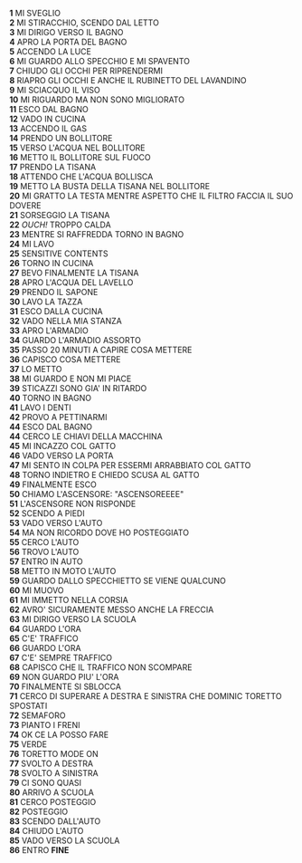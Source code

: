 **1** MI SVEGLIO  
**2** MI STIRACCHIO, SCENDO DAL LETTO  
**3** MI DIRIGO VERSO IL BAGNO  
**4** APRO LA PORTA DEL BAGNO  
**5** ACCENDO LA LUCE  
**6** MI GUARDO ALLO SPECCHIO E MI SPAVENTO  
**7** CHIUDO GLI OCCHI PER RIPRENDERMI  
**8** RIAPRO GLI OCCHI E ANCHE IL RUBINETTO DEL LAVANDINO  
**9** MI SCIACQUO IL VISO  
**10** MI RIGUARDO MA NON SONO MIGLIORATO  
**11** ESCO DAL BAGNO  
**12** VADO IN CUCINA  
**13** ACCENDO IL GAS  
**14** PRENDO UN BOLLITORE  
**15** VERSO L'ACQUA NEL BOLLITORE  
**16** METTO IL BOLLITORE SUL FUOCO  
**17** PRENDO LA TISANA  
**18** ATTENDO CHE L'ACQUA BOLLISCA  
**19** METTO LA BUSTA DELLA TISANA NEL BOLLITORE  
**20** MI GRATTO LA TESTA MENTRE ASPETTO CHE IL FILTRO FACCIA IL SUO DOVERE  
**21** SORSEGGIO LA TISANA  
**22** _OUCH!_ TROPPO CALDA  
**23** MENTRE SI RAFFREDDA TORNO IN BAGNO  
**24** MI LAVO  
**25** SENSITIVE CONTENTS  
**26** TORNO IN CUCINA  
**27** BEVO FINALMENTE LA TISANA  
**28** APRO L'ACQUA DEL LAVELLO  
**29** PRENDO IL SAPONE  
**30** LAVO LA TAZZA  
**31** ESCO DALLA CUCINA  
**32** VADO NELLA MIA STANZA  
**33** APRO L'ARMADIO  
**34** GUARDO L'ARMADIO ASSORTO  
**35** PASSO 20 MINUTI A CAPIRE COSA METTERE  
**36** CAPISCO COSA METTERE  
**37** LO METTO  
**38** MI GUARDO E NON MI PIACE  
**39** STICAZZI SONO GIA' IN RITARDO  
**40** TORNO IN BAGNO  
**41** LAVO I DENTI  
**42** PROVO A PETTINARMI  
**44** ESCO DAL BAGNO  
**44** CERCO LE CHIAVI DELLA MACCHINA  
**45** MI INCAZZO COL GATTO  
**46** VADO VERSO LA PORTA  
**47** MI SENTO IN COLPA PER ESSERMI ARRABBIATO COL GATTO  
**48** TORNO INDIETRO E CHIEDO SCUSA AL GATTO  
**49** FINALMENTE ESCO  
**50** CHIAMO L'ASCENSORE: "ASCENSOREEEE"  
**51** L'ASCENSORE NON RISPONDE  
**52** SCENDO A PIEDI  
**53** VADO VERSO L'AUTO  
**54** MA NON RICORDO DOVE HO POSTEGGIATO  
**55** CERCO L'AUTO  
**56** TROVO L'AUTO  
**57** ENTRO IN AUTO  
**58** METTO IN MOTO L'AUTO  
**59** GUARDO DALLO SPECCHIETTO SE VIENE QUALCUNO  
**60** MI MUOVO  
**61** MI IMMETTO NELLA CORSIA  
**62** AVRO' SICURAMENTE MESSO ANCHE LA FRECCIA  
**63** MI DIRIGO VERSO LA SCUOLA  
**64** GUARDO L'ORA  
**65** C'E' TRAFFICO  
**66** GUARDO L'ORA  
**67** C'E' SEMPRE TRAFFICO  
**68** CAPISCO CHE IL TRAFFICO NON SCOMPARE  
**69** NON GUARDO PIU' L'ORA  
**70** FINALMENTE SI SBLOCCA  
**71** CERCO DI SUPERARE A DESTRA E SINISTRA CHE DOMINIC TORETTO SPOSTATI  
**72** SEMAFORO  
**73** PIANTO I FRENI  
**74** OK CE LA POSSO FARE  
**75** VERDE  
**76** TORETTO MODE ON  
**77** SVOLTO A DESTRA  
**78** SVOLTO A SINISTRA  
**79** CI SONO QUASI  
**80** ARRIVO A SCUOLA  
**81** CERCO POSTEGGIO  
**82** POSTEGGIO  
**83** SCENDO DALL'AUTO  
**84** CHIUDO L'AUTO  
**85** VADO VERSO LA SCUOLA  
**86** ENTRO
**FINE**
